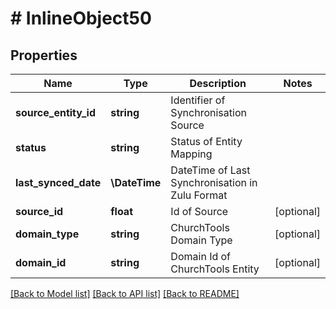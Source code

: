 # # InlineObject50

## Properties

Name | Type | Description | Notes
------------ | ------------- | ------------- | -------------
**source_entity_id** | **string** | Identifier of Synchronisation Source |
**status** | **string** | Status of Entity Mapping |
**last_synced_date** | **\DateTime** | DateTime of Last Synchronisation in Zulu Format |
**source_id** | **float** | Id of Source | [optional]
**domain_type** | **string** | ChurchTools Domain Type | [optional]
**domain_id** | **string** | Domain Id of ChurchTools Entity | [optional]

[[Back to Model list]](../../README.md#models) [[Back to API list]](../../README.md#endpoints) [[Back to README]](../../README.md)

